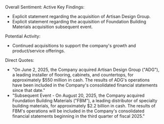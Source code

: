 Overall Sentiment: Active
Key Findings:
- Explicit statement regarding the acquisition of Artisan Design Group.
- Explicit statement regarding the acquisition of Foundation Building Materials acquisition subsequent event.

Potential Activity:
- Continued acquisitions to support the company's growth and product/service offerings.

Direct Quotes:
- "On June 2, 2025, the Company acquired Artisan Design Group ("ADG"), a leading installer of flooring, cabinets, and countertops, for approximately $550 million in cash. The results of ADG's operations have been included in the Company's consolidated financial statements since that date."
- "Subsequent Event - On August 20, 2025, the Company acquired Foundation Building Materials ("FBM"), a leading distributor of specialty building materials, for approximately $2.2 billion in cash. The results of FBM's operations will be included in the Company's consolidated financial statements beginning in the third quarter of fiscal 2025."
